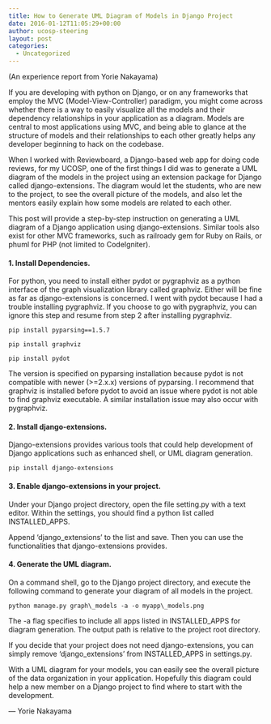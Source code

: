 ```yaml
---
title: How to Generate UML Diagram of Models in Django Project
date: 2016-01-12T11:05:29+00:00
author: ucosp-steering
layout: post
categories:
  - Uncategorized
---
```

(An experience report from Yorie Nakayama)

If you are developing with python on Django, or on any frameworks that employ
the MVC (Model-View-Controller) paradigm, you might come across whether there
is a way to easily visualize all the models and their dependency relationships
in your application as a diagram. Models are central to most applications using
MVC, and being able to glance at the structure of models and their
relationships to each other greatly helps any developer beginning to hack on
the codebase.


When I worked with Reviewboard, a Django-based web app for doing code reviews,
for my UCOSP, one of the first things I did was to generate a UML diagram of
the models in the project using an extension package for Django called
django-extensions. The diagram would let the students, who are new to the
project, to see the overall picture of the models, and also let the mentors
easily explain how some models are related to each other.

This post will provide a step-by-step instruction on generating a UML
diagram of a Django application using django-extensions. Similar tools
also exist for other MVC frameworks, such as railroady gem for Ruby on
Rails, or phuml for PHP (not limited to CodeIgniter).

#### 1. Install Dependencies.
  
For python, you need to install either pydot or pygraphviz as a python
interface of the graph visualization library called graphviz. Either will be
fine as far as django-extensions is concerned. I went with pydot because I had
a trouble installing pygraphviz. If you choose to go with pygraphviz, you can
ignore this step and resume from step 2 after installing pygraphviz.

```
pip install pyparsing==1.5.7
  
pip install graphviz
  
pip install pydot
```

The version is specified on pyparsing installation because pydot is not
compatible with newer (>=2.x.x) versions of pyparsing. I recommend that
graphviz is installed before pydot to avoid an issue where pydot is not
able to find graphviz executable. A similar installation issue may also
occur with pygraphviz.

#### 2. Install django-extensions.
  
Django-extensions provides various tools that could help development of
Django applications such as enhanced shell, or UML diagram generation.

```pip install django-extensions```

#### 3. Enable django-extensions in your project.
  
Under your Django project directory, open the file setting.py with a
text editor. Within the settings, you should find a python list called
INSTALLED_APPS.
  
Append &#8216;django_extensions&#8217; to the list and save. Then you can use the functionalities that django-extensions provides.

#### 4. Generate the UML diagram.
  
On a command shell, go to the Django project directory, and execute the
following command to generate your diagram of all models in the project.

```python manage.py graph\_models -a -o myapp\_models.png```

The -a flag specifies to include all apps listed in INSTALLED_APPS for
diagram generation. The output path is relative to the project root
directory.
  
If you decide that your project does not need django-extensions, you can
simply remove &#8216;django\_extensions&#8217; from INSTALLED\_APPS in settings.py.

With a UML diagram for your models, you can easily see the overall
picture of the data organization in your application. Hopefully this
diagram could help a new member on a Django project to find where to
start with the development.

&#8212; Yorie Nakayama